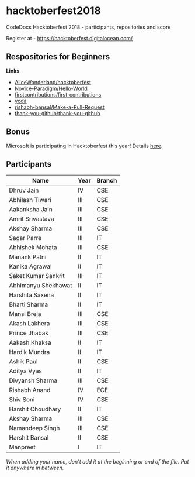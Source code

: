 # hacktoberfest2018

CodeDocs Hacktoberfest 2018 - participants, repositories and score

Register at - https://hacktoberfest.digitalocean.com/

## Respositories for Beginners

**Links**

* [AliceWonderland/hacktoberfest](https://github.com/AliceWonderland/hacktoberfest)
* [Novice-Paradigm/Hello-World](https://github.com/Novice-Paradigm/Hello-World) 
* [firstcontributions/first-contributions](https://github.com/firstcontributions/first-contributions)
* [yoda](https://github.com/yoda-pa/yoda)
* [rishabh-bansal/Make-a-Pull-Request](https://github.com/rishabh-bansal/Make-a-Pull-Request)
* [thank-you-github/thank-you-github](https://github.com/thank-you-github/thank-you-github)
 
## Bonus
Microsoft is participating in Hacktoberfest this year! Details [here](https://open.microsoft.com/2018/09/18/hacktoberfest-2018-microsoft/).

## Participants

| Name | Year | Branch |
| --- | --- | --- |
| Dhruv Jain | IV | CSE |
| Abhilash Tiwari | III | CSE |
| Aakanksha Jain | III | CSE |
| Amrit Srivastava | III | CSE |
| Akshay Sharma | III | CSE |
| Sagar Parre | III | IT |
| Abhishek Mohata | III | CSE |
| Manank Patni | II | IT |
| Kanika Agrawal | II | IT |
| Saket Kumar Sankrit | III | IT |
| Abhimanyu Shekhawat | II | IT |
| Harshita Saxena | II | IT |
| Bharti Sharma | II | IT |
| Mansi Breja | III | CSE |
| Akash Lakhera | III | CSE |
| Prince Jhabak | III | CSE |
| Aakash Khaksa | II | IT |
| Hardik Mundra | II | IT |
| Ashik Paul | II | CSE |
| Aditya Vyas | II | IT |
| Divyansh Sharma | III | CSE |
| Rishabh Anand | IV | ECE | 
| Shiv Soni | IV | CSE |
| Harshit Choudhary | II | IT |
| Akshay Sharma | III | CSE |
| Namandeep Singh | III | CSE |
| Harshit Bansal | II | CSE |
| Manpreet | I | IT |

*When adding your name, don't add it at the beginning or end of the file. Put it anywhere in between.*
